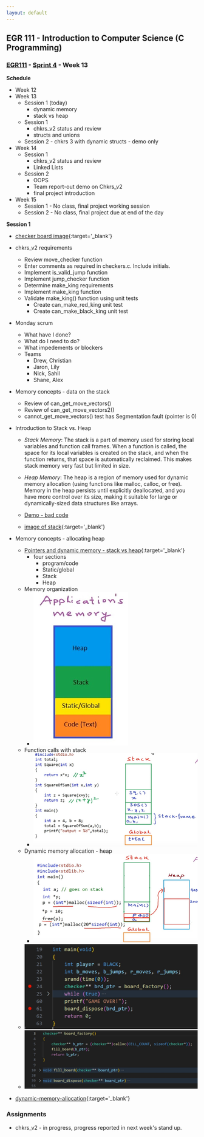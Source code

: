 ```yaml
---
layout: default
---
```


## EGR 111 - Introduction to Computer Science (C Programming)

### [EGR111](../../) - [Sprint 4](../) - Week 13

**Schedule**
- Week 12
- Week 13
  - Session 1 (today)
    - dynamic memory
    - stack vs heap
  - Session 1 
    - chkrs_v2 status and review
    - structs and unions
  - Session 2 - chkrs 3 with dynamic structs - demo only
- Week 14
  - Session 1 
    - chkrs_v2 status and review
    - Linked Lists
  - Session 2 
    - OOPS
    - Team report-out demo on Chkrs_v2
    - final project introduction
- Week 15
  - Session 1 - No class, final project working session
  - Session 2 - No class, final project due at end of the day    
  
**Session 1**
  
- [checker board image](chkr_brd.pdf){:target='_blank'}

- chkrs_v2 requirements
  - Review move_checker function
  - Enter comments as required in checkers.c. Include initials.
  - Implement is_valid_jump function
  - Implement jump_checker function
  - Determine make_king requirements
  - Implement make_king function
  - Validate make_king() function using unit tests
    - Create can_make_red_king unit test
    - Create can_make_black_king unit test

- Monday scrum
  - What have I done?
  - What do I need to do?
  - What impedements or blockers
  - Teams
    - Drew, Christian
    - Jaron, Lily
    - Nick, Sahil
    - Shane, Alex

- Memory concepts - data on the stack
  - Review of can_get_move_vectors()
  - Review of can_get_move_vectors2()
  - cannot_get_move_vectors() test has Segmentation fault (pointer is 0)

- Introduction to Stack vs. Heap
    - *Stack Memory*: The stack is a part of memory used for storing local variables and function call frames. When a function is called, the space for its local variables is created on the stack, and when the function returns, that space is automatically reclaimed. This makes stack memory very fast but limited in size.

    - *Heap Memory*: The heap is a region of memory used for dynamic memory allocation (using functions like malloc, calloc, or free). Memory in the heap persists until explicitly deallocated, and you have more control over its size, making it suitable for large or dynamically-sized data structures like arrays.

  - [Demo - bad code](brd_on_stack/main.c)   
  - [image of stack](brd_on_stack/checkers_on_stack.pdf){:target='_blank'} 

- Memory concepts - allocating heap
  - [Pointers and dynamic memory - stack vs heap](https://www.youtube.com/watch?v=_8-ht2AKyH4&ab_channel=mycodeschool){:target='_blank'}
    - four sections
      - program/code
      - Static/global
      - Stack
      - Heap 
  - Memory organization
    - ![Memory organization](memory_organization.jpg)
  - Function calls with stack
    - ![function calls with stack](function_calls_with_stack.jpg)
  - Dynamic memory allocation - heap
    - ![Dynamic memory](dynamic_allocation.jpg)
  - ![board factory](board_factory_call.jpg)
  - ![board factory implmentation](board_factory_allocated.jpg)

- [dynamic-memory-allocation](https://www.geeksforgeeks.org/dynamic-memory-allocation-in-c-using-malloc-calloc-free-and-realloc/){:target='_blank'}

### Assignments
- chkrs_v2 - in progress, progress reported in next week's stand up. 
